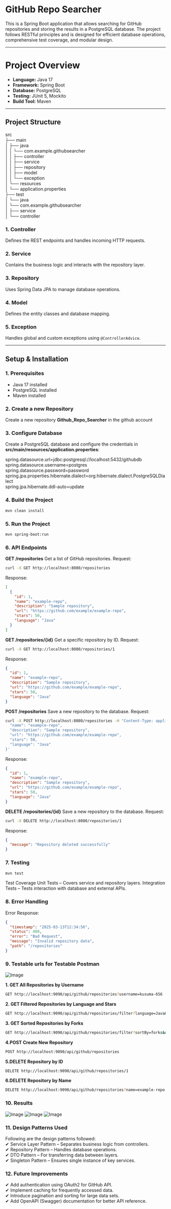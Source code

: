 # GitHub Repo Searcher

This is a Spring Boot application that allows searching for GitHub repositories and storing the results in a PostgreSQL database. The project follows RESTful principles and is designed for efficient database operations, comprehensive test coverage, and modular design.

---

# Project Overview
- **Language:** Java 17  
- **Framework:** Spring Boot  
- **Database:** PostgreSQL  
- **Testing:** JUnit 5, Mockito  
- **Build Tool:** Maven  

---

## Project Structure
src  
├── main  
│   ├── java  
│   │   └── com.example.githubsearcher  
│   │       ├── controller  
│   │       ├── service  
│   │       ├── repository  
│   │       ├── model  
│   │       └── exception  
│   └── resources  
│       └── application.properties  
├── test  
│   └── java  
│       └── com.example.githubsearcher  
│           ├── service  
│           └── controller  


### **1. Controller**  
Defines the REST endpoints and handles incoming HTTP requests.

### **2. Service**  
Contains the business logic and interacts with the repository layer.

### **3. Repository**  
Uses Spring Data JPA to manage database operations.

### **4. Model**  
Defines the entity classes and database mapping.

### **5. Exception**  
Handles global and custom exceptions using `@ControllerAdvice`.

---

## Setup & Installation
### 1. Prerequisites
- Java 17 installed  
- PostgreSQL installed  
- Maven installed  

### 2. Create a new Repository
Create a new repository **Github_Repo_Searcher** in the github account

### 3. Configure Database
Create a PostgreSQL database and configure the credentials in **src/main/resources/application.properties**:

spring.datasource.url=jdbc:postgresql://localhost:5432/githubdb <br>
spring.datasource.username=postgres <br>
spring.datasource.password=password <br>
spring.jpa.properties.hibernate.dialect=org.hibernate.dialect.PostgreSQLDialect <br>
spring.jpa.hibernate.ddl-auto=update

### 4. Build the Project
```sh
mvn clean install
```

### 5. Run the Project
```sh
mvn spring-boot:run
```
### 6. API Endpoints

**GET /repositories**
Get a list of GitHub repositories.
Request:
```sh
curl -X GET http://localhost:8080/repositories
```
Response:
```json
[
  {
    "id": 1,
    "name": "example-repo",
    "description": "Sample repository",
    "url": "https://github.com/example/example-repo",
    "stars": 50,
    "language": "Java"
  }
]

```

**GET /repositories/{id}**
Get a specific repository by ID.
Request:
```sh
curl -X GET http://localhost:8080/repositories/1

```
Response:
```json
{
  "id": 1,
  "name": "example-repo",
  "description": "Sample repository",
  "url": "https://github.com/example/example-repo",
  "stars": 50,
  "language": "Java"
}

```

**POST /repositories**
Save a new repository to the database.
Request:
```sh
curl -X POST http://localhost:8080/repositories -H "Content-Type: application/json" -d '{
  "name": "example-repo",
  "description": "Sample repository",
  "url": "https://github.com/example/example-repo",
  "stars": 50,
  "language": "Java"
}'

```
Response:
```json
{
  "id": 1,
  "name": "example-repo",
  "description": "Sample repository",
  "url": "https://github.com/example/example-repo",
  "stars": 50,
  "language": "Java"
}

```

**DELETE /repositories/{id}**
Save a new repository to the database.
Request:
```sh
curl -X DELETE http://localhost:8080/repositories/1

```
Response:
```json
{
  "message": "Repository deleted successfully"
}

```

### 7. Testing
```sh
mvn test
```
Test Coverage
Unit Tests – Covers service and repository layers.
Integration Tests – Tests interaction with database and external APIs.

### 8. Error Handling
Error Response:
```json
{
  "timestamp": "2025-03-13T12:34:56",
  "status": 400,
  "error": "Bad Request",
  "message": "Invalid repository data",
  "path": "/repositories"
}
```

### 9. Testable urls for Testable Postman

![Image](https://github.com/user-attachments/assets/84d7fcd4-1648-469f-8999-4c8526e4d81f)

**1. GET All Repositories by Username**
```sh
GET http://localhost:9090/api/github/repositories?username=kusuma-656
```
**2. GET Filtered Repositories by Language and Stars**
```sh
GET http://localhost:9090/api/github/repositories/filter?language=Java&minStars=5
```
**3. GET Sorted Repositories by Forks**
```sh
GET http://localhost:9090/api/github/repositories/filter?sortBy=forks&order=asc
```
**4.POST Create New Repository**
```sh
POST http://localhost:9090/api/github/repositories
```
**5.DELETE Repository by ID**
```sh
DELETE http://localhost:9090/api/github/repositories/1
```
**6.DELETE Repository by Name**
```sh
DELETE http://localhost:9090/api/github/repositories?name=example-repo
```

### 10. Results

![Image](https://github.com/user-attachments/assets/4501c22b-9d1c-4cd4-a51b-df99d1bfac24)
![Image](https://github.com/user-attachments/assets/1c20366e-253e-46b3-bf5a-9d35b2c10447)
![Image](https://github.com/user-attachments/assets/8880ce1d-e64d-4b6b-b6ad-e11758e33b07)


### 11. Design Patterns Used

Following are the design patterns followed: <br>
✔ Service Layer Pattern – Separates business logic from controllers. <br>
✔ Repository Pattern – Handles database operations. <br>
✔ DTO Pattern – For transferring data between layers. <br>
✔ Singleton Pattern – Ensures single instance of key services. <br>

### 12. Future Improvements

✔ Add authentication using OAuth2 for GitHub API. <br>
✔ Implement caching for frequently accessed data. <br>
✔ Introduce pagination and sorting for large data sets. <br>
✔ Add OpenAPI (Swagger) documentation for better API reference. <br>











